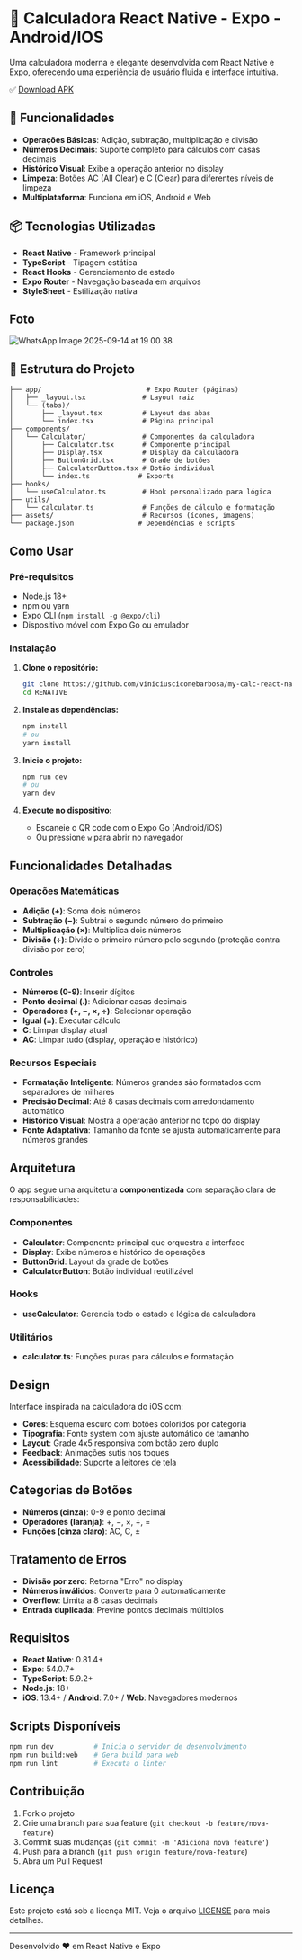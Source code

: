 # :iphone: Calculadora React Native - Expo - Android/IOS

Uma calculadora moderna e elegante desenvolvida com React Native e Expo, oferecendo uma experiência de usuário fluida e interface intuitiva.

:white_check_mark: [Download APK](https://github.com/viniciusciconebarbosa/my-calc-react-native-app/releases/tag/Android)

## :pushpin: Funcionalidades

-  **Operações Básicas**: Adição, subtração, multiplicação e divisão
-  **Números Decimais**: Suporte completo para cálculos com casas decimais
-  **Histórico Visual**: Exibe a operação anterior no display
-  **Limpeza**: Botões AC (All Clear) e C (Clear) para diferentes níveis de limpeza
-  **Multiplataforma**: Funciona em iOS, Android e Web

## :package: Tecnologias Utilizadas

- **React Native** - Framework principal
- **TypeScript** - Tipagem estática
- **React Hooks** - Gerenciamento de estado
- **Expo Router** - Navegação baseada em arquivos
- **StyleSheet** - Estilização nativa

## Foto

![WhatsApp Image 2025-09-14 at 19 00 38](https://github.com/user-attachments/assets/9646060f-b6b4-4efd-9cb2-6407ddc4f507)



## :moyai: Estrutura do Projeto

```
├── app/                          # Expo Router (páginas)
│   ├── _layout.tsx              # Layout raiz
│   └── (tabs)/
│       ├── _layout.tsx          # Layout das abas
│       └── index.tsx            # Página principal
├── components/
│   └── Calculator/              # Componentes da calculadora
│       ├── Calculator.tsx       # Componente principal
│       ├── Display.tsx          # Display da calculadora
│       ├── ButtonGrid.tsx       # Grade de botões
│       ├── CalculatorButton.tsx # Botão individual
│       └── index.ts            # Exports
├── hooks/
│   └── useCalculator.ts         # Hook personalizado para lógica
├── utils/
│   └── calculator.ts            # Funções de cálculo e formatação
├── assets/                      # Recursos (ícones, imagens)
└── package.json                # Dependências e scripts
```

## Como Usar

### Pré-requisitos

- Node.js 18+ 
- npm ou yarn
- Expo CLI (`npm install -g @expo/cli`)
- Dispositivo móvel com Expo Go ou emulador

### Instalação

1. **Clone o repositório:**
   ```bash
   git clone https://github.com/viniciusciconebarbosa/my-calc-react-native-app.git
   cd RENATIVE
   ```

2. **Instale as dependências:**
   ```bash
   npm install
   # ou
   yarn install
   ```

3. **Inicie o projeto:**
   ```bash
   npm run dev
   # ou
   yarn dev
   ```

4. **Execute no dispositivo:**
   - Escaneie o QR code com o Expo Go (Android/iOS)
   - Ou pressione `w` para abrir no navegador

## Funcionalidades Detalhadas

### Operações Matemáticas
- **Adição (+)**: Soma dois números
- **Subtração (−)**: Subtrai o segundo número do primeiro
- **Multiplicação (×)**: Multiplica dois números
- **Divisão (÷)**: Divide o primeiro número pelo segundo (proteção contra divisão por zero)

### Controles
- **Números (0-9)**: Inserir dígitos
- **Ponto decimal (.)**: Adicionar casas decimais
- **Operadores (+, −, ×, ÷)**: Selecionar operação
- **Igual (=)**: Executar cálculo
- **C**: Limpar display atual
- **AC**: Limpar tudo (display, operação e histórico)

### Recursos Especiais
- **Formatação Inteligente**: Números grandes são formatados com separadores de milhares
- **Precisão Decimal**: Até 8 casas decimais com arredondamento automático
- **Histórico Visual**: Mostra a operação anterior no topo do display
- **Fonte Adaptativa**: Tamanho da fonte se ajusta automaticamente para números grandes

## Arquitetura

O app segue uma arquitetura **componentizada** com separação clara de responsabilidades:

### Componentes
- **Calculator**: Componente principal que orquestra a interface
- **Display**: Exibe números e histórico de operações
- **ButtonGrid**: Layout da grade de botões
- **CalculatorButton**: Botão individual reutilizável

### Hooks
- **useCalculator**: Gerencia todo o estado e lógica da calculadora

### Utilitários
- **calculator.ts**: Funções puras para cálculos e formatação

## Design

Interface inspirada na calculadora do iOS com:
- **Cores**: Esquema escuro com botões coloridos por categoria
- **Tipografia**: Fonte system com ajuste automático de tamanho
- **Layout**: Grade 4x5 responsiva com botão zero duplo
- **Feedback**: Animações sutis nos toques
- **Acessibilidade**: Suporte a leitores de tela

## Categorias de Botões

- **Números (cinza)**: 0-9 e ponto decimal
- **Operadores (laranja)**: +, −, ×, ÷, =
- **Funções (cinza claro)**: AC, C, ±

## Tratamento de Erros

- **Divisão por zero**: Retorna "Erro" no display
- **Números inválidos**: Converte para 0 automaticamente
- **Overflow**: Limita a 8 casas decimais
- **Entrada duplicada**: Previne pontos decimais múltiplos

## Requisitos

- **React Native**: 0.81.4+
- **Expo**: 54.0.7+
- **TypeScript**: 5.9.2+
- **Node.js**: 18+
- **iOS**: 13.4+ / **Android**: 7.0+ / **Web**: Navegadores modernos

## Scripts Disponíveis

```bash
npm run dev          # Inicia o servidor de desenvolvimento
npm run build:web    # Gera build para web
npm run lint         # Executa o linter
```

## Contribuição

1. Fork o projeto
2. Crie uma branch para sua feature (`git checkout -b feature/nova-feature`)
3. Commit suas mudanças (`git commit -m 'Adiciona nova feature'`)
4. Push para a branch (`git push origin feature/nova-feature`)
5. Abra um Pull Request

## Licença

Este projeto está sob a licença MIT. Veja o arquivo [LICENSE](LICENSE) para mais detalhes.

---

Desenvolvido ❤️ em React Native e Expo

